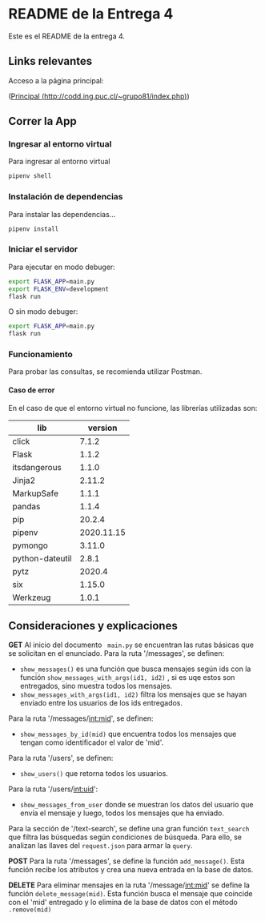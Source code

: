 # README de la Entrega 4

Este es el README de la entrega 4.

## Links relevantes

Acceso a la página principal:

([Principal (http://codd.ing.puc.cl/~grupo81/index.php)](http://codd.ing.puc.cl/~grupo81/index.php))

## Correr la App

### Ingresar al entorno virtual

Para ingresar al entorno virtual

``` bash
pipenv shell
```

### Instalación de dependencias

Para instalar las dependencias...

``` bash
pipenv install
```

### Iniciar el servidor

Para ejecutar en modo debuger:

``` bash
export FLASK_APP=main.py
export FLASK_ENV=development
flask run
```

O sin modo debuger:

``` bash
export FLASK_APP=main.py
flask run
```

### Funcionamiento

Para probar las consultas, se recomienda utilizar Postman.

#### Caso de error

En el caso de que el entorno virtual no funcione, las librerías utilizadas son:

| lib             | version    |
|-----------------|------------|
| click           | 7.1.2      |
| Flask           | 1.1.2      |
| itsdangerous    | 1.1.0      |
| Jinja2          | 2.11.2     |
| MarkupSafe      | 1.1.1      |
| pandas          | 1.1.4      |
| pip             | 20.2.4     |
| pipenv          | 2020.11.15 |
| pymongo         | 3.11.0     |
| python-dateutil | 2.8.1      |
| pytz            | 2020.4     |
| six             | 1.15.0     |
| Werkzeug        | 1.0.1      |


## Consideraciones y explicaciones
**GET**
Al inicio del documento ``` main.py``` se encuentran las rutas básicas que se solicitan en el enunciado.
Para la ruta '/messages', se definen:
*   ```show_messages()``` es una función que busca mensajes según ids con la función ```show_messages_with_args(id1, id2)``` , si es uqe estos son entregados, sino muestra todos los mensajes.
*   ```show_messages_with_args(id1, id2)``` filtra los mensajes que se hayan enviado entre los usuarios de los ids entregados. 

Para la ruta '/messages/<int:mid>', se definen:
*   ```show_messages_by_id(mid)``` que encuentra todos los mensajes que tengan como identificador el valor de 'mid'.

Para la ruta '/users', se definen:
*   ```show_users()``` que retorna todos los usuarios.

Para la ruta '/users/<int:uid>':
*   ```show_messages_from_user``` donde se muestran los datos del usuario que envía el mensaje y luego, todos los mensajes que ha enviado.

Para la sección de '/text-search', se define una gran función ```text_search``` que filtra las búsquedas según condiciones de búsqueda. Para ello, se analizan las llaves del ```request.json``` para armar la ```query```.

**POST**
Para la ruta '/messages', se define la función ```add_message()```. Esta función recibe los atributos y crea una nueva entrada en la base de datos.

**DELETE**
Para eliminar mensajes en la ruta '/message/<int:mid>' se define la función ```delete_message(mid)```. Esta función busca el mensaje que coincide con el 'mid' entregado y lo elimina de la base de datos con el método ```.remove(mid)```


